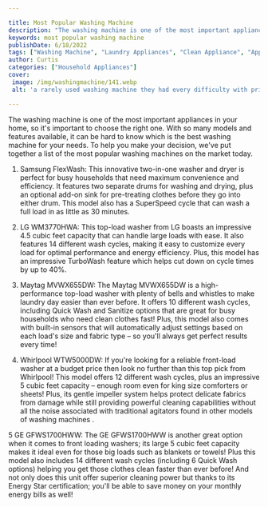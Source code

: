 ```yaml
---

title: Most Popular Washing Machine
description: "The washing machine is one of the most important appliances in your home, so it's important to choose the right one. With so many ...keep reading to learn"
keywords: most popular washing machine
publishDate: 6/18/2022
tags: ["Washing Machine", "Laundry Appliances", "Clean Appliance", "Appliance Guide"]
author: Curtis
categories: ["Household Appliances"]
cover: 
 image: /img/washingmachine/141.webp
 alt: 'a rarely used washing machine they had every difficulty with prior'

---
```


The washing machine is one of the most important appliances in your home, so it's important to choose the right one. With so many models and features available, it can be hard to know which is the best washing machine for your needs. To help you make your decision, we've put together a list of the most popular washing machines on the market today.

1. Samsung FlexWash: This innovative two-in-one washer and dryer is perfect for busy households that need maximum convenience and efficiency. It features two separate drums for washing and drying, plus an optional add-on sink for pre-treating clothes before they go into either drum. This model also has a SuperSpeed cycle that can wash a full load in as little as 30 minutes.

2. LG WM3770HWA: This top-load washer from LG boasts an impressive 4.5 cubic feet capacity that can handle large loads with ease. It also features 14 different wash cycles, making it easy to customize every load for optimal performance and energy efficiency. Plus, this model has an impressive TurboWash feature which helps cut down on cycle times by up to 40%. 

3. Maytag MVWX655DW: The Maytag MVWX655DW is a high-performance top-load washer with plenty of bells and whistles to make laundry day easier than ever before. It offers 10 different wash cycles, including Quick Wash and Sanitize options that are great for busy households who need clean clothes fast! Plus, this model also comes with built-in sensors that will automatically adjust settings based on each load's size and fabric type – so you'll always get perfect results every time! 

4. Whirlpool WTW5000DW: If you're looking for a reliable front-load washer at a budget price then look no further than this top pick from Whirlpool! This model offers 12 different wash cycles, plus an impressive 5 cubic feet capacity – enough room even for king size comforters or sheets! Plus, its gentle impeller system helps protect delicate fabrics from damage while still providing powerful cleaning capabilities without all the noise associated with traditional agitators found in other models of washing machines . 

5 GE GFWS1700HWW: The GE GFWS1700HWW is another great option when it comes to front loading washers; its large 5 cubic feet capacity makes it ideal even for those big loads such as blankets or towels! Plus this model also includes 14 different wash cycles (including 6 Quick Wash options) helping you get those clothes clean faster than ever before! And not only does this unit offer superior cleaning power but thanks to its Energy Star certification; you'll be able to save money on your monthly energy bills as well!
